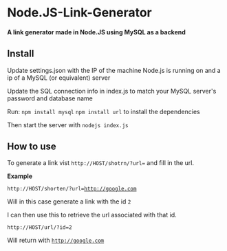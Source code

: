 Node.JS-Link-Generator
======================

<h4>A link generator made in Node.JS using MySQL as a backend</h4>

<h2><b>Install</b></h2>
Update settings.json with the IP of the machine Node.js is running on and a ip of a MySQL (or equivalent) server

Update the SQL connection info in index.js to match your MySQL server's password and database name

Run: <code>npm install mysql</code> <code>npm install url</code> to install the dependencies

Then start the server with <code>nodejs index.js</code>
<h2><b>How to use</b></h2>
To generate a link vist <code>http://HOST/shotrn/?url=</code> and fill in the url.

<b>Example</b>

<code>http://HOST/shorten/?url=http://google.com</code>

Will in this case generate a link with the id <code>2</code>

I can then use this to retrieve the url associated with that id.

<code>http://HOST/url/?id=2</code>

Will return with <code>http://google.com</code>

